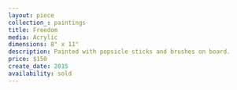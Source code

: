 ```yaml
---
layout: piece
collection_: paintings
title: Freedom
media: Acrylic
dimensions: 8" x 11"
description: Painted with popsicle sticks and brushes on board.
price: $150
create_date: 2015
availability: sold
---
```

